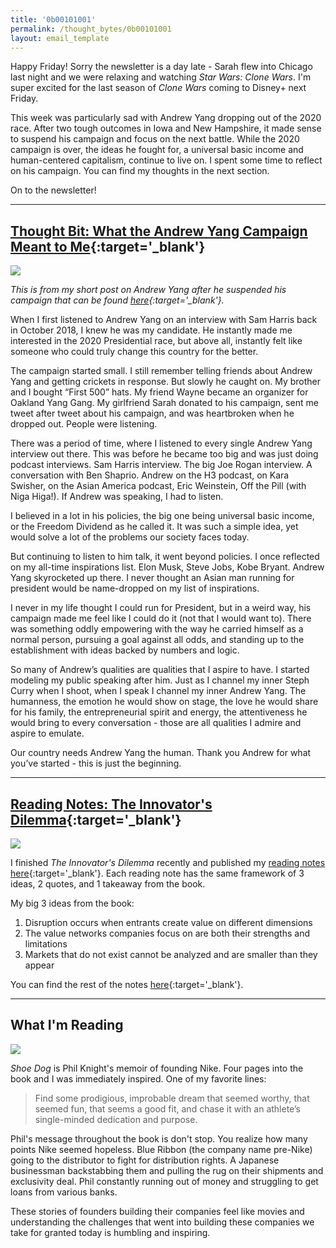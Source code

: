 ```yaml
---
title: '0b00101001'
permalink: /thought_bytes/0b00101001
layout: email_template
---
```


Happy Friday! Sorry the newsletter is a day late - Sarah flew into Chicago last night and we were relaxing and watching *Star Wars: Clone Wars*. I'm super excited for the last season of *Clone Wars* coming to Disney+ next Friday.

This week was particularly sad with Andrew Yang dropping out of the 2020 race. After two tough outcomes in Iowa and New Hampshire, it made sense to suspend his campaign and focus on the next battle. While the 2020 campaign is over, the ideas he fought for, a universal basic income and human-centered capitalism, continue to live on. I spent some time to reflect on his campaign. You can find my thoughts in the next section.

On to the newsletter!

<hr class='after-post-hr'/>

## [Thought Bit: What the Andrew Yang Campaign Meant to Me](https://kevinarifin.com/thank-you-andrew-yang){:target='_blank'}
![](https://kevinarifin.com/images/thank-you-andrew-yang/andrew-yang.jpeg)

*This is from my short post on Andrew Yang after he suspended his campaign that can be found [here](https://kevinarifin.com/thank-you-andrew-yang){:target='_blank'}.*

When I first listened to Andrew Yang on an interview with Sam Harris back in October 2018, I knew he was my candidate. He instantly made me interested in the 2020 Presidential race, but above all, instantly felt like someone who could truly change this country for the better.

The campaign started small. I still remember telling friends about Andrew Yang and getting crickets in response. But slowly he caught on. My brother and I bought “First 500” hats. My friend Wayne became an organizer for Oakland Yang Gang. My girlfriend Sarah donated to his campaign, sent me tweet after tweet about his campaign, and was heartbroken when he dropped out. People were listening.

There was a period of time, where I listened to every single Andrew Yang interview out there. This was before he became too big and was just doing podcast interviews. Sam Harris interview. The big Joe Rogan interview. A conversation with Ben Shaprio. Andrew on the H3 podcast, on Kara Swisher, on the Asian America podcast, Eric Weinstein, Off the Pill (with Niga Higa!). If Andrew was speaking, I had to listen.

I believed in a lot in his policies, the big one being universal basic income, or the Freedom Dividend as he called it. It was such a simple idea, yet would solve a lot of the problems our society faces today.

But continuing to listen to him talk, it went beyond policies. I once reflected on my all-time inspirations list. Elon Musk, Steve Jobs, Kobe Bryant. Andrew Yang skyrocketed up there. I never thought an Asian man running for president would be name-dropped on my list of inspirations.

I never in my life thought I could run for President, but in a weird way, his campaign made me feel like I could do it (not that I would want to). There was something oddly empowering with the way he carried himself as a normal person, pursuing a goal against all odds, and standing up to the establishment with ideas backed by numbers and logic.

So many of Andrew’s qualities are qualities that I aspire to have. I started modeling my public speaking after him. Just as I channel my inner Steph Curry when I shoot, when I speak I channel my inner Andrew Yang. The humanness, the emotion he would show on stage, the love he would share for his family, the entrepreneurial spirit and energy, the attentiveness he would bring to every conversation - those are all qualities I admire and aspire to emulate.

Our country needs Andrew Yang the human. Thank you Andrew for what you’ve started - this is just the beginning.

<hr class='after-post-hr'/>

## [Reading Notes: The Innovator's Dilemma](https://kevinarifin.com/reading_notes/the-innovators-dilemma){:target='_blank'}

![](https://kevinarifin.com/images/books/innovators-dilemma.jpg)

I finished *The Innovator's Dilemma* recently and published my [reading notes here](https://kevinarifin.com/reading_notes/the-innovators-dilemma){:target='_blank'}. Each reading note has the same framework of 3 ideas, 2 quotes, and 1 takeaway from the book.

My big 3 ideas from the book:
1. Disruption occurs when entrants create value on different dimensions
2. The value networks companies focus on are both their strengths and limitations
3. Markets that do not exist cannot be analyzed and are smaller than they appear

You can find the rest of the notes [here](https://kevinarifin.com/reading_notes/the-innovators-dilemma){:target='_blank'}.

<hr class='after-post-hr'/>

## What I'm Reading

![](https://kevinarifin.com/images/books/shoe-dog.jpg)

*Shoe Dog* is Phil Knight's memoir of founding Nike. Four pages into the book and I was immediately inspired. One of my favorite lines:

> Find some prodigious, improbable dream that seemed worthy, that seemed fun, that seems a good fit, and chase it with an athlete’s single-minded dedication and purpose.

Phil's message throughout the book is don't stop. You realize how many points Nike seemed hopeless. Blue Ribbon (the company name pre-Nike) going to the distributor to fight for distribution rights. A Japanese businessman backstabbing them and pulling the rug on their shipments and exclusivity deal. Phil constantly running out of money and struggling to get loans from various banks.

These stories of founders building their companies feel like movies and understanding the challenges that went into building these companies we take for granted today is humbling and inspiring.